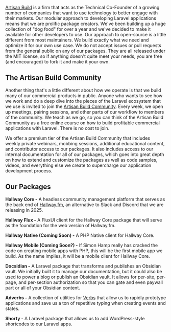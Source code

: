 [Artisan Build](https://artisan.build) is a firm that acts as the Technical Co-Founder of a growing number of companies that want to use technology to better engage with their markets.
Our modular approach to developing Laravel applications means that we are prolific package creators. We've been building up a huge collection of "dog food" for over a year and we've
decided to make it available for other developers to use. Our approach to open-source is a little different from most maintainers. We build exactly what we need and optimize it for
our own use case. We do not accept issues or pull requests from the general public on any of our packages. They are all released under the MIT license, so if anything doesn't quite meet 
your needs, you are free (and encouraged) to fork it and make it your own.

## The Artisan Build Community

Another thing that's a little different about how we operate is that we build many of our commercial products in public. Anyone who wants to see how we work and do a deep dive into the
pieces of the Laravel ecosystem that we use is invited to join the [Artisan Build Community](https://artisan.community). Every week, we open up meetings, pairing sessions, and other
parts of our workflow to members of the community. We teach as we go, so you can think of the Artisan Build Community as a free online course on how to build profitable commercial
applications with Laravel. There is no cost to join.

We offer a premium tier of the Artisan Build Community that includes weekly private webinars, mobbing sessions, additional educational content, and contributor access to our packages.
It also includes access to our internal documentation for all of our packages, which goes into great depth on how to extend and customize the packages as well as code samples, videos,
and everything else we create to supercharge our application development process.

## Our Packages

**Hallway Core -** A headless community management platform that serves as the back end of [Hallway.fm](https://hallway.fm), an alternative to Slack and Discord that 
we are releasing in 2025.

**Hallway Flux -** A FluxUI client for the Hallway Core package that will serve as the foundation for the web version of Hallway.fm.

**Hallway Native (Coming Soon) -** A PHP Native client for Hallway Core.

**Hallway Mobile (Coming Soon?) -** If Simon Hamp really has cracked the code on creating mobile apps with PHP, this will be the first mobile app we build. As the name implies,
it will be a mobile client for Hallway Core.

**Docsidian -** A Laravel package that transforms and publishes an Obsidian vault. We initially built it to manage our documentation, but it could also be used to power a blog or
publish an Obsidian vault. It allows for per-site, per-page, and per-section authorization so that you can gate and even paywall part or all of your Obsidian content.

**Adverbs -** A collection of utilities for [Verbs](https://verbs.thunk.dev/) that allow us to rapidly prototype applications and save us a ton of repetitive typing when creating
events and states.

**Shorty -** A Laravel package that allows us to add WordPress-style shortcodes to our Laravel apps.

